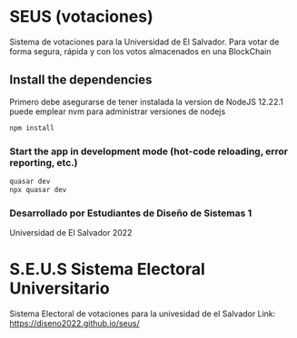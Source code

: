 # SEUS (votaciones)

Sistema de votaciones para la Universidad de El Salvador.
Para votar de forma segura, rápida y con los votos almacenados en una BlockChain

## Install the dependencies

Primero debe asegurarse de tener instalada la version de NodeJS 12.22.1 puede emplear nvm para administrar versiones de nodejs

```bash
npm install
```

### Start the app in development mode (hot-code reloading, error reporting, etc.)

```bash
quasar dev
npx quasar dev
```

### Desarrollado por Estudiantes de Diseño de Sistemas 1

Universidad de El Salvador 2022

# S.E.U.S Sistema Electoral Universitario

Sistema Electoral de votaciones para la univesidad de el Salvador
Link:  https://diseno2022.github.io/seus/
